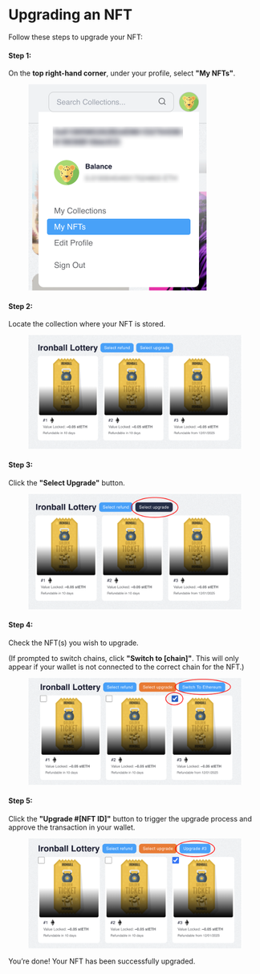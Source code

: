 # Upgrading an NFT

Follow these steps to upgrade your NFT:

#### Step 1:

On the **top right-hand corner**, under your profile, select **"My NFTs"**.

<div data-full-width="true"><figure><img src="../.gitbook/assets/Screenshot 2025-01-23 at 1.30.35 PM.png" alt="" width="355"><figcaption></figcaption></figure></div>

#### Step 2:

Locate the collection where your NFT is stored.

<figure><img src="../.gitbook/assets/Screenshot 2025-01-23 at 1.31.16 PM.png" alt=""><figcaption></figcaption></figure>

#### Step 3:

Click the **"Select Upgrade"** button.

<figure><img src="../.gitbook/assets/Screenshot 2025-01-23 at 1.32.07 PM.png" alt=""><figcaption></figcaption></figure>

#### Step 4:

Check the NFT(s) you wish to upgrade.

(If prompted to switch chains, click **"Switch to \[chain]"**. This will only appear if your wallet is not connected to the correct chain for the NFT.)

<figure><img src="../.gitbook/assets/Screenshot 2025-01-23 at 1.32.27 PM.png" alt=""><figcaption></figcaption></figure>

#### Step 5:

Click the **"Upgrade #\[NFT ID]"** button to trigger the upgrade process and approve the transaction in your wallet.

<figure><img src="../.gitbook/assets/Screenshot 2025-01-23 at 1.32.33 PM.png" alt=""><figcaption></figcaption></figure>

You’re done! Your NFT has been successfully upgraded.
